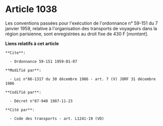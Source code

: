 # Article 1038

Les conventions passées pour l'exécution de l'ordonnance n° 59-151 du 7 janvier 1959, relative à l'organisation des
transports de voyageurs dans la région parisienne, sont enregistrées au droit fixe de 430 F [*montant*].

**Liens relatifs à cet article**

	**Cite**:

	  - Ordonnance 59-151 1959-01-07

	**Modifié par**:

	  - Loi n°86-1317 du 30 décembre 1986 - art. 7 (V) JORF 31 décembre 1986

	**Codifié par**:

	  - Décret n°87-940 1987-11-23

	**Cité par**:

	  - Code des transports - art. L1241-19 (VD)
